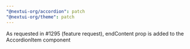 ```yaml
---
"@nextui-org/accordion": patch
"@nextui-org/theme": patch
---
```


As requested in #1295 (feature request), endContent prop is added to the AccordionItem component
